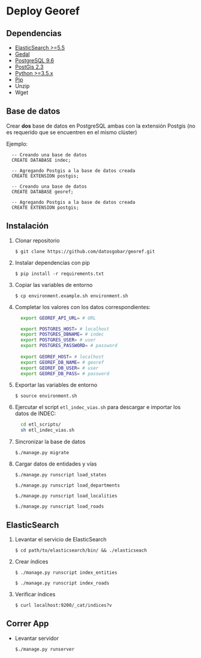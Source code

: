 # Deploy Georef

## Dependencias

- [ElasticSearch >=5.5](https://www.elastic.co/guide/en/elasticsearch/reference/current/_installation.html)
- [Gedal](http://www.gdal.org/index.html)
- [PostgreSQL 9.6](https://www.postgresql.org/download/)
- [PostGis 2.3](http://postgis.net/install/)
- [Python >=3.5.x](https://www.python.org/downloads/)
- [Pip](https://pip.pypa.io/en/stable/installing/)
- Unzip
- Wget

## Base de datos

Crear **dos** base de datos en PostgreSQL ambas con la extensión Postgis (no es requerido que se encuentren en el mismo clúster)

Ejemplo:

```plsql
  -- Creando una base de datos
  CREATE DATABASE indec;
  
  -- Agregando Postgis a la base de datos creada
  CREATE EXTENSION postgis;
```

```plsql
  -- Creando una base de datos
  CREATE DATABASE georef;
  
  -- Agregando Postgis a la base de datos creada
  CREATE EXTENSION postgis;
```

## Instalación

1. Clonar repositorio

    `$ git clone https://github.com/datosgobar/georef.git`

2. Instalar dependencias con pip

    `$ pip install -r requirements.txt`

3. Copiar las variables de entorno

    `$ cp environment.example.sh environment.sh`

4. Completar los valores con los datos correspondientes:

    ```bash
      export GEOREF_API_URL= # URL

      export POSTGRES_HOST= # localhost
      export POSTGRES_DBNAME= # indec
      export POSTGRES_USER= # user
      export POSTGRES_PASSWORD= # password
      
      export GEOREF_HOST= # localhost
      export GEOREF_DB_NAME= # georef
      export GEOREF_DB_USER= # user
      export GEOREF_DB_PASS= # password
    ```
5. Exportar las variables de entorno

    `$ source environment.sh`

6. Ejercutar el script `etl_indec_vias.sh` para descargar e importar los datos de INDEC:

    ```bash
      cd etl_scripts/
      sh etl_indec_vias.sh
    ```

7. Sincronizar la base de datos

    `$./manage.py migrate`

8. Cargar datos de entidades y vías

    `$./manage.py runscript load_states`

    `$./manage.py runscript load_departments`

    `$./manage.py runscript load_localities`

    `$./manage.py runscript load_roads`


## ElasticSearch

1. Levantar el servicio de ElasticSearch

    `$ cd path/to/elasticsearch/bin/ && ./elasticseach`
    
2. Crear índices

    `$ ./manage.py runscript index_entities`

    `$ ./manage.py runscript index_roads`

3. Verificar índices

    `$ curl localhost:9200/_cat/indices?v`

## Correr App

- Levantar servidor

    `$./manage.py runserver`
